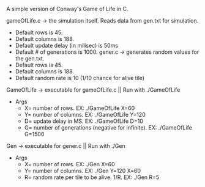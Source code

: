 A simple version of Conway's Game of Life in C.

gameOfLife.c -> the simulation itself. Reads data from gen.txt for simulation.
- Default rows is 45.
- Default columns is 188.
- Default update delay (in milisec) is 50ms
- Default # of generations is 1000.
gener.c -> generates random values for the gen.txt.
- Default rows is 45.
- Default columns is 188.
- Default random rate is 10 (1/10 chance for alive tile)

GameOfLife -> executable for gameOfLife.c || Run with ./GameOfLife
- Args
  - X= number of rows. EX: ./GameOfLife X=60
  - Y= number of columns. EX: ./GameOfLife Y=120
  - D= update delay in MS. EX: ./GameOfLife D=10
  - G= number of generations (negative for infinite). EX: ./GameOfLife G=1500

Gen -> executable for gener.c || Run with ./Gen
- Args
  - X= number of rows. EX: ./Gen X=60 
  - Y= number of columns. EX: ./Gen Y=120 X=60
  - R= random rate per tile to be alive. 1/R. EX: ./Gen R=5
